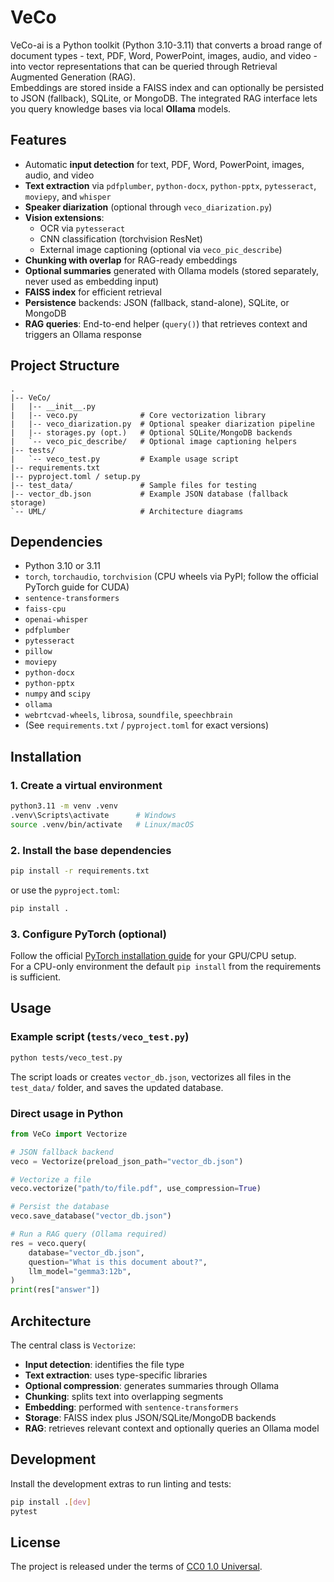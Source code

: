 # VeCo

VeCo-ai is a Python toolkit (Python 3.10-3.11) that converts a broad range of document types - text, PDF, Word, PowerPoint, images, audio, and video - into vector representations that can be queried through Retrieval Augmented Generation (RAG).  
Embeddings are stored inside a FAISS index and can optionally be persisted to JSON (fallback), SQLite, or MongoDB. The integrated RAG interface lets you query knowledge bases via local **Ollama** models.

## Features

- Automatic **input detection** for text, PDF, Word, PowerPoint, images, audio, and video
- **Text extraction** via `pdfplumber`, `python-docx`, `python-pptx`, `pytesseract`, `moviepy`, and `whisper`
- **Speaker diarization** (optional through `veco_diarization.py`)
- **Vision extensions**:
  - OCR via `pytesseract`
  - CNN classification (torchvision ResNet)
  - External image captioning (optional via `veco_pic_describe`)
- **Chunking with overlap** for RAG-ready embeddings
- **Optional summaries** generated with Ollama models (stored separately, never used as embedding input)
- **FAISS index** for efficient retrieval
- **Persistence** backends: JSON (fallback, stand-alone), SQLite, or MongoDB
- **RAG queries**: End-to-end helper (`query()`) that retrieves context and triggers an Ollama response

## Project Structure

```
.
|-- VeCo/
|   |-- __init__.py
|   |-- veco.py              # Core vectorization library
|   |-- veco_diarization.py  # Optional speaker diarization pipeline
|   |-- storages.py (opt.)   # Optional SQLite/MongoDB backends
|   `-- veco_pic_describe/   # Optional image captioning helpers
|-- tests/
|   `-- veco_test.py         # Example usage script
|-- requirements.txt
|-- pyproject.toml / setup.py
|-- test_data/               # Sample files for testing
|-- vector_db.json           # Example JSON database (fallback storage)
`-- UML/                     # Architecture diagrams
```

## Dependencies

- Python 3.10 or 3.11
- `torch`, `torchaudio`, `torchvision` (CPU wheels via PyPI; follow the official PyTorch guide for CUDA)
- `sentence-transformers`
- `faiss-cpu`
- `openai-whisper`
- `pdfplumber`
- `pytesseract`
- `pillow`
- `moviepy`
- `python-docx`
- `python-pptx`
- `numpy` and `scipy`
- `ollama`
- `webrtcvad-wheels`, `librosa`, `soundfile`, `speechbrain`
- (See `requirements.txt` / `pyproject.toml` for exact versions)

## Installation

### 1. Create a virtual environment

```bash
python3.11 -m venv .venv
.venv\Scripts\activate      # Windows
source .venv/bin/activate   # Linux/macOS
```

### 2. Install the base dependencies

```bash
pip install -r requirements.txt
```

or use the `pyproject.toml`:

```bash
pip install .
```

### 3. Configure PyTorch (optional)

Follow the official [PyTorch installation guide](https://pytorch.org/get-started/locally/) for your GPU/CPU setup.  
For a CPU-only environment the default `pip install` from the requirements is sufficient.

## Usage

### Example script (`tests/veco_test.py`)

```bash
python tests/veco_test.py
```

The script loads or creates `vector_db.json`, vectorizes all files in the `test_data/` folder, and saves the updated database.

### Direct usage in Python

```python
from VeCo import Vectorize

# JSON fallback backend
veco = Vectorize(preload_json_path="vector_db.json")

# Vectorize a file
veco.vectorize("path/to/file.pdf", use_compression=True)

# Persist the database
veco.save_database("vector_db.json")

# Run a RAG query (Ollama required)
res = veco.query(
    database="vector_db.json",
    question="What is this document about?",
    llm_model="gemma3:12b",
)
print(res["answer"])
```

## Architecture

The central class is `Vectorize`:

- **Input detection**: identifies the file type
- **Text extraction**: uses type-specific libraries
- **Optional compression**: generates summaries through Ollama
- **Chunking**: splits text into overlapping segments
- **Embedding**: performed with `sentence-transformers`
- **Storage**: FAISS index plus JSON/SQLite/MongoDB backends
- **RAG**: retrieves relevant context and optionally queries an Ollama model

## Development

Install the development extras to run linting and tests:

```bash
pip install .[dev]
pytest
```

## License

The project is released under the terms of [CC0 1.0 Universal](LICENSE).
